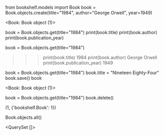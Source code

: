 <!-- Create Book Instance -->
from bookshelf.models import Book
book = Book.objects.create(title="1984", author="George Orwell", year=1949)

<!-- Output: -->
<Book: Book object (1)>

<!-- Retrieve book instance -->
book = Book.objects.get(title="1984")
print(book.title)
print(book.author)
print(book.publication_year)

<!-- Output: -->
 book = Book.objects.get(title="1984")
>>> print(book.title)
1984
>>> print(book.author)
George Orwell
>>> print(book.publication_year)
1949

<!-- Update the book instance -->
book = Book.objects.get(title="1984")
book.title = "Nineteen Eighty-Four"
book.save()
book

<!-- Output: -->
<Book: Book object (1)>

<!-- Delete book instance -->
book = Book.objects.get(title="1984")
book.delete()

<!-- Output: -->
(1, {'bookshelf.Book': 1})

<!-- To retrieve after deleting -->
Book.objects.all()

<!-- Output: -->
<QuerySet []>

<!-- means: ✅ No error — but ❗ there are no Book records in the database yet. -->